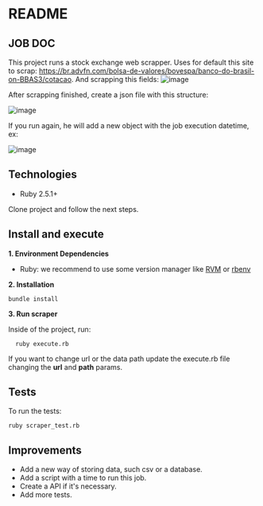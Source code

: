 # README

## JOB DOC

This project runs a stock exchange web scrapper.
Uses for default this site to scrap: https://br.advfn.com/bolsa-de-valores/bovespa/banco-do-brasil-on-BBAS3/cotacao.
And scrapping this fields:
![image](https://user-images.githubusercontent.com/12386264/112871139-51b0cc00-9095-11eb-8184-f1c61f19768b.png)

After scrapping finished, create a json file with this structure:

![image](https://user-images.githubusercontent.com/12386264/112871380-99375800-9095-11eb-9429-750dbf729149.png)

If you run again, he will add a new object with the job execution datetime, ex:

![image](https://user-images.githubusercontent.com/12386264/112871559-bf5cf800-9095-11eb-8132-899ec9ca2d92.png)

## Technologies
* Ruby 2.5.1+

Clone project and follow the next steps.

## Install and execute

**1. Environment Dependencies**

- Ruby: we recommend to use some version manager like [RVM](https://rvm.io/) or [rbenv](https://github.com/rbenv/rbenv) 

**2. Installation**

	bundle install
	
**3. Run scraper**

Inside of the project, run:
```
  ruby execute.rb
```
If you want to change url or the data path update the execute.rb file changing the **url** and **path** params.	
## Tests
	
To run the tests:

	ruby scraper_test.rb

## Improvements
- Add a new way of storing data, such csv or a database.
- Add a script with a time to run this job.
- Create a API if it's necessary.
- Add more tests.
